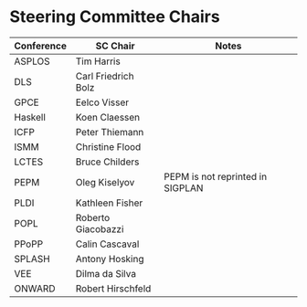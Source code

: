 # Steering Committee Chairs

Conference          |  SC Chair             | Notes
--------------------|-----------------------|-------
ASPLOS              | Tim Harris            |
DLS                 | Carl Friedrich Bolz   |
GPCE                | Eelco Visser          |
Haskell             | Koen Claessen         |
ICFP                | Peter Thiemann        |
ISMM                | Christine Flood       |
LCTES               | Bruce Childers        |
PEPM                | Oleg Kiselyov         | PEPM is not reprinted in SIGPLAN
PLDI                | Kathleen Fisher       |
POPL                | Roberto Giacobazzi    |
PPoPP               | Calin Cascaval        |
SPLASH              | Antony Hosking        |
VEE                 | Dilma da Silva        |
ONWARD              | Robert Hirschfeld     |